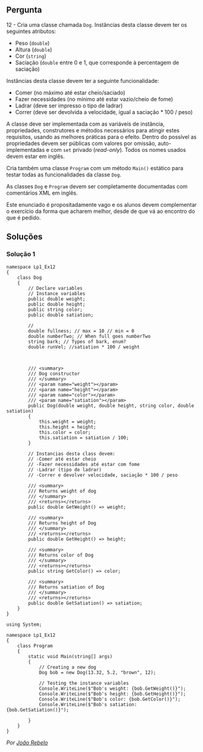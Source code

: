 ## Pergunta

12 - Cria uma classe chamada `Dog`. Instâncias desta classe devem ter os
seguintes atributos:

* Peso (`double`)
* Altura (`double`)
* Cor (`string`)
* Saciação (`double` entre 0 e 1, que corresponde à percentagem de saciação)

Instâncias desta classe devem ter a seguinte funcionalidade:

* Comer (no máximo até estar cheio/saciado)
* Fazer necessidades (no mínimo até estar vazio/cheio de fome)
* Ladrar (deve ser impresso o tipo de ladrar)
* Correr (deve ser devolvida a velocidade, igual a saciação * 100 / peso)

A classe deve ser implementada com as variáveis de instância, propriedades,
construtores e métodos necessários para atingir estes requisitos, usando as
melhores práticas para o efeito. Dentro do possível as propriedades devem ser
públicas com valores por omissão, auto-implementadas e com `set` privado
(_read-only_). Todos os nomes usados devem estar em inglês.

Cria também uma classe `Program` com um método `Main()` estático para testar
todas as funcionalidades da classe `Dog`.

As classes `Dog` e `Program` devem ser completamente documentadas com
comentários XML em inglês.

Este enunciado é propositadamente vago e os alunos devem complementar o
exercício da forma que acharem melhor, desde de que vá ao encontro do que é
pedido.


## Soluções

### Solução 1

```Csharp
namespace Lp1_Ex12
{
    class Dog
    {
        // Declare variables
        // Instance variables
        public double weight;
        public double height;
        public string color;
        public double satiation;

        //
        double fullness; // max = 10 // min = 0
        double numberTwo; // When full goes numberTwo
        string bark; // Types of bark, enum?
        double runVel; //satiation * 100 / weight



        /// <summary>
        /// Dog constructor
        /// </summary>
        /// <param name="weight"></param>
        /// <param name="height"></param>
        /// <param name="color"></param>
        /// <param name="satiation"></param>
        public Dog(double weight, double height, string color, double satiation)
        {
            this.weight = weight;
            this.height = height;
            this.color = color;
            this.satiation = satiation / 100;
        }

        // Instancias desta class devem:
        // -Comer até estar cheio
        // -Fazer necessidades até estar com fome
        // -Ladrar (tipo de ladrar)
        // -Correr e devolver velocidade, saciação * 100 / peso

        /// <summary>
        /// Returns weight of dog 
        /// </summary>
        /// <returns></returns>
        public double GetWeight() => weight;

        /// <summary>
        /// Returns height of Dog 
        /// </summary>
        /// <returns></returns>
        public double GetHeight() => height;

        /// <summary>
        /// Returns color of Dog
        /// </summary>
        /// <returns></returns>
        public string GetColor() => color;

        /// <summary>
        /// Returns satiation of Dog 
        /// </summary>
        /// <returns></returns>
        public double GetSatiation() => satiation;
    }
}
```

```Csharp
using System;

namespace Lp1_Ex12
{
    class Program
    {
        static void Main(string[] args)
        {
            // Creating a new dog
            Dog bob = new Dog(13.32, 5.2, "brown", 12);

            // Testing the instance variables
            Console.WriteLine($"Bob's weight: {bob.GetWeight()}");
            Console.WriteLine($"Bob's height: {bob.GetHeight()}");
            Console.WriteLine($"Bob's color: {bob.GetColor()}");
            Console.WriteLine($"Bob's satiation: {bob.GetSatiation()}");

        }
    }
}
```


*Por [João Rebelo](https://github.com/JBernardoRebelo)*